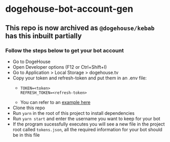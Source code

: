 # dogehouse-bot-account-gen

## This repo is now archived as `@dogehouse/kebab` has this inbuilt partially

### Follow the steps below to get your bot account

- Go to DogeHouse
- Open Developer options (F12 or Ctrl+Shift+I)
- Go to Application > Local Storage > dogehouse.tv
- Copy your token and refresh-token and put them in an .env file:
  - ```
    TOKEN=<token>
    REFRESH_TOKEN=<refresh-token>
    ```
  - You can refer to an [example here](https://github.com/amitojsingh366/dogehouse-bot-account-gen/blob/main/.env.example)
- Clone this repo
- Run `yarn` in the root of this project to install dependencies
- Run `yarn start` and enter the username you want to keep for your bot
- If the program sucessfully executes you will see a new file in the project root called `tokens.json`, all the required information for your bot should be in this file
